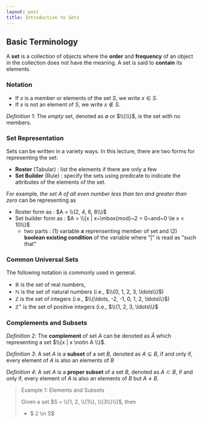 ```yaml
---
layout: post
title: Introduction to Sets
---
```


## Basic Terminology

A **set** is a collection of objects where the **order** and **frequency**
of an object in the collection does not have the meaning. 
A set is said to **contain** its elements.

### Notation

- If $x$ is a member or elements of the set $S$, we write $x \in S$.
- If $x$ is not an element of $S$, we write $x \notin S$.

*Definition 1*: The *empty* set, denoted as $\emptyset$ or $\\{\\}$, 
is the set with no members.

### Set Representation

Sets can be written in a variety ways. In this lecture, there are two
forms for representing the set:

- **Roster** (Tabular) : list the elements if there are only a few
- **Set Builder** (Rule) : specify the sets using predicate to indicate
the attributes of the elements of the set.  

For example, *the set $A$ of all even number less than ten and greater 
than zero* can be representing as

- Roster form as : $A = \\{2, 4, 6, 8\\}$
- Set builder form as : $A = \\{x | x~\mbox{mod}~2 = 0~and~0 \le x < 10\\}$
  - two parts : (1) variable **$x$** reprensenting member of set and 
    (2) **boolean existing condition** of the variable where 
    "|" is read as "such that"

### Common Universal Sets

The following notation is commonly used in general.

- $\mathbb{R}$ is the set of real numbers,
- $\mathbb{N}$ is the set of natural numbers (i.e., $\\{0, 1, 2, 3, \ldots\\}$)
- $\mathbb{Z}$ is the set of integers (i.e., 
  $\\{\ldots, -2, -1, 0, 1, 2, \ldots\\}$)
- $\mathbb{Z^+}$ is the set of positive integers 
  (i.e., $\\{1, 2, 3, \ldots\\}$

### Complements and Subsets

*Definition 2*: The **complement** of set $A$ can be denoted as $\bar{A}$ 
which representing a set $\\{x | x \notin A \\}$.

*Definition 3*: A set $A$ is a **subset** of a set $B$, denoted as 
$A \subseteq B$, if and only if, every element of $A$ is also an elements of 
$B$ 

*Definition 4*: A set $A$ is a **proper subset** of a set $B$, denoted as 
$A \subset B$, if and only if, every element of $A$ is also an elements of 
$B$ but $A \neq B$.

> Example 1: Elements and Subsets
>
> Given a set $S = \\{1, 2, \\{1\\}, \\{3\\}\\}$, then 
>
> - $ 2 \in S$

